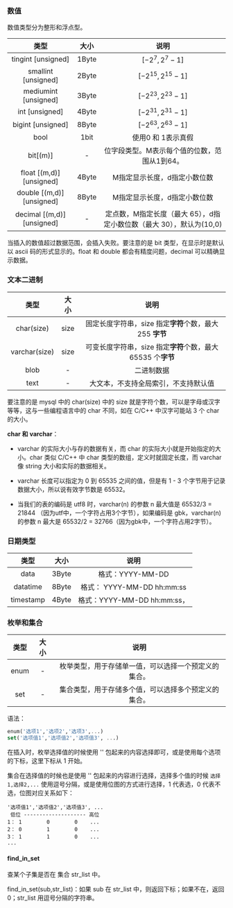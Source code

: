

### **数值**

数值类型分为整形和浮点型。

|类型|大小|说明|
|:-:|:-:|:-:|
tingint [unsigned]|1Byte| $[-2^{7},2^{7}-1]$
smallint [unsigned]|2Byte|$[-2^{15},2^{15}-1]$
mediumint [unsigned]|3Byte|$[-2^{23},2^{23}-1]$
int [unsigned]|4Byte|$[-2^{31},2^{31}-1]$
bigint [unsigned]|8Byte|$[-2^{63},2^{63}-1]$
bool|1bit|使用0 和 1表示真假|
bit[(m)]| - |位字段类型。M表示每个值的位数，范围从1到64。
float [(m,d)] [unsigned]|4Byte| M指定显示长度，d指定小数位数|
double [(m,d)] [unsigned]|8Byte| M指定显示长度，d指定小数位数|      
decimal [(m,d)] [unsigned]| - | 定点数，M指定长度（最大 65），d指定小数位数（最大 30），默认为(10,0)|

当插入的数值超过数据范围，会插入失败。要注意的是 bit 类型，在显示时是默认以 ascii 码的形式显示的。float 和 double 都会有精度问题，decimal 可以精确显示数据。

### **文本二进制**

|类型|大小|说明|
|:-:|:-:|:-:|
char(size)| size | 固定长度字符串，size 指定**字符**个数，最大 255 **字节**
varchar(size)| size | 可变长度字符串，size 指定**字符**个数，最大 65535 个**字节**
blob | - | 二进制数据
text | - | 大文本，不支持全局索引，不支持默认值


要注意的是 mysql 中的 char(size) 中的 size 就是字符个数，可以是字母或汉字等等，这与一些编程语言中的 char 不同，如在 C/C++ 中汉字可能站 3 个 char 的大小。 

**char 和 varchar**：

- varchar 的实际大小与存的数据有关，而 char 的实际大小就是开始指定的大小。char 类似 C/C++ 中 char 类型的数组，定义时就固定长度，而 varchar 像 string 大小和实际的数据相关。


- varchar 长度可以指定为 0 到 65535 之间的值，但是有 1 - 3 个字节用于记录数据大小，所以说有效字节数是 65532。

- 当我们的表的编码是 utf8 时，varchar(n) 的参数 n 最大值是 65532/3 = 21844 （因为utf中，一个字符占用3个字节），如果编码是 gbk，varchar(n)的参数 n 最大是 65532/2 = 32766（因为gbk中，一个字符占用2字节）。


### **日期类型**


|类型|大小|说明|
|:-:|:-:|:-:|
data|3Byte| 格式：YYYY-MM-DD 
datatime|8Byte| 格式： YYYY-MM-DD hh\:mm:ss
timestamp|4Byte| 格式：YYYY-MM-DD hh\:mm:ss，

### **枚举和集合**

|类型|大小|说明|
|:-:|:-:|:-:|
enum| - | 枚举类型，用于存储单一值，可以选择一个预定义的集合。
set| - | 集合类型，用于存储多个值，可以选择多个预定义的集合。


语法：

```sql
enum('选项1','选项2','选项3',...)
set('选项值1','选项值2','选项值3', ...)
```

在插入时，枚举选择值的时候使用 '' 包起来的内容选择即可，或是使用每个选项的下标，这里下标从 1 开始。

集合在选择值的时候也是使用 '' 包起来的内容进行选择，选择多个值的时候 `选择1,选择2,...` 使用逗号分隔，或是使用位图的方式进行选择，1 代表选，0 代表不选，位图对应关系如下：

```
'选项值1','选项值2','选项值3', ...
 低位 -------------------- 高位
1： 1        0        0    ...
2： 0        1        0    ...
3： 1        1        0    ...
...
```

#### **find_in_set**

查某个子集是否在 集合 str_list 中。

find_in_set(sub,str_list)：如果 sub 在 str_list 中，则返回下标；如果不在，返回0；str_list 用逗号分隔的字符串。


